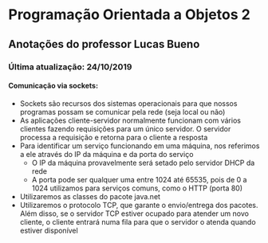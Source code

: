 # **Programação** Orientada a Objetos 2

## Anotações do professor Lucas Bueno

### Última atualização: 24/10/2019

#### Comunicação via sockets:

- Sockets são recursos dos sistemas operacionais para que nossos programas possam se comunicar pela rede (seja local ou não)
- As aplicações cliente-servidor normalmente funcionam com vários clientes fazendo requisições para um único servidor. O servidor processa a requisição e retorna para o cliente a resposta
- Para identificar um serviço funcionando em uma máquina, nos referimos a ele através do IP da máquina e da porta do serviço
    - O IP da máquina provavelmente será setado pelo servidor DHCP da rede
    - A porta pode ser qualquer uma entre 1024 até 65535, pois de 0 a 1024 utilizamos para serviços comuns, como o HTTP (porta 80)
- Utilizaremos as classes do pacote java.net
- Utilizaremos o protocolo TCP, que garante o envio/entrega dos pacotes. Além disso, se o servidor TCP estiver ocupado para atender um novo cliente, o cliente entrará numa fila para que o servidor o atenda quando estiver disponível